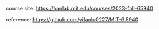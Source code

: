 course site: https://hanlab.mit.edu/courses/2023-fall-65940

reference: https://github.com/yifanlu0227/MIT-6.5940
